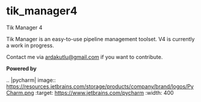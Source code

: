 # tik_manager4
Tik Manager 4

Tik Manager is an easy-to-use pipeline management toolset.
V4 is currently a work in progress.

Contact me via ardakutlu@gmail.com if you want to contribute.

**Powered by**

.. |pycharm| image:: https://resources.jetbrains.com/storage/products/company/brand/logos/PyCharm.png
  :target: https://www.jetbrains.com/pycharm
  :width: 400
